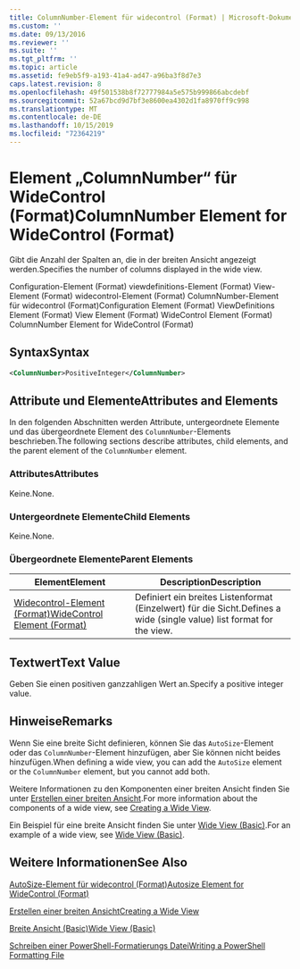 ```yaml
---
title: ColumnNumber-Element für widecontrol (Format) | Microsoft-Dokumentation
ms.custom: ''
ms.date: 09/13/2016
ms.reviewer: ''
ms.suite: ''
ms.tgt_pltfrm: ''
ms.topic: article
ms.assetid: fe9eb5f9-a193-41a4-ad47-a96ba3f8d7e3
caps.latest.revision: 8
ms.openlocfilehash: 49f501538b8f72777984a5e575b999866abcdebf
ms.sourcegitcommit: 52a67bcd9d7bf3e8600ea4302d1fa8970ff9c998
ms.translationtype: MT
ms.contentlocale: de-DE
ms.lasthandoff: 10/15/2019
ms.locfileid: "72364219"
---
```

# <a name="columnnumber-element-for-widecontrol-format"></a><span data-ttu-id="32886-102">Element „ColumnNumber“ für WideControl (Format)</span><span class="sxs-lookup"><span data-stu-id="32886-102">ColumnNumber Element for WideControl (Format)</span></span>

<span data-ttu-id="32886-103">Gibt die Anzahl der Spalten an, die in der breiten Ansicht angezeigt werden.</span><span class="sxs-lookup"><span data-stu-id="32886-103">Specifies the number of columns displayed in the wide view.</span></span>

<span data-ttu-id="32886-104">Configuration-Element (Format) viewdefinitions-Element (Format) View-Element (Format) widecontrol-Element (Format) ColumnNumber-Element für widecontrol (Format)</span><span class="sxs-lookup"><span data-stu-id="32886-104">Configuration Element (Format) ViewDefinitions Element (Format) View Element (Format) WideControl Element (Format) ColumnNumber Element for WideControl (Format)</span></span>

## <a name="syntax"></a><span data-ttu-id="32886-105">Syntax</span><span class="sxs-lookup"><span data-stu-id="32886-105">Syntax</span></span>

```xml
<ColumnNumber>PositiveInteger</ColumnNumber>
```

## <a name="attributes-and-elements"></a><span data-ttu-id="32886-106">Attribute und Elemente</span><span class="sxs-lookup"><span data-stu-id="32886-106">Attributes and Elements</span></span>

<span data-ttu-id="32886-107">In den folgenden Abschnitten werden Attribute, untergeordnete Elemente und das übergeordnete Element des `ColumnNumber`-Elements beschrieben.</span><span class="sxs-lookup"><span data-stu-id="32886-107">The following sections describe attributes, child elements, and the parent element of the `ColumnNumber` element.</span></span>

### <a name="attributes"></a><span data-ttu-id="32886-108">Attributes</span><span class="sxs-lookup"><span data-stu-id="32886-108">Attributes</span></span>

<span data-ttu-id="32886-109">Keine.</span><span class="sxs-lookup"><span data-stu-id="32886-109">None.</span></span>

### <a name="child-elements"></a><span data-ttu-id="32886-110">Untergeordnete Elemente</span><span class="sxs-lookup"><span data-stu-id="32886-110">Child Elements</span></span>

<span data-ttu-id="32886-111">Keine.</span><span class="sxs-lookup"><span data-stu-id="32886-111">None.</span></span>

### <a name="parent-elements"></a><span data-ttu-id="32886-112">Übergeordnete Elemente</span><span class="sxs-lookup"><span data-stu-id="32886-112">Parent Elements</span></span>

|<span data-ttu-id="32886-113">Element</span><span class="sxs-lookup"><span data-stu-id="32886-113">Element</span></span>|<span data-ttu-id="32886-114">Description</span><span class="sxs-lookup"><span data-stu-id="32886-114">Description</span></span>|
|-------------|-----------------|
|[<span data-ttu-id="32886-115">Widecontrol-Element (Format)</span><span class="sxs-lookup"><span data-stu-id="32886-115">WideControl Element (Format)</span></span>](./widecontrol-element-format.md)|<span data-ttu-id="32886-116">Definiert ein breites Listenformat (Einzelwert) für die Sicht.</span><span class="sxs-lookup"><span data-stu-id="32886-116">Defines a wide (single value) list format for the view.</span></span>|

## <a name="text-value"></a><span data-ttu-id="32886-117">Textwert</span><span class="sxs-lookup"><span data-stu-id="32886-117">Text Value</span></span>

<span data-ttu-id="32886-118">Geben Sie einen positiven ganzzahligen Wert an.</span><span class="sxs-lookup"><span data-stu-id="32886-118">Specify a positive integer value.</span></span>

## <a name="remarks"></a><span data-ttu-id="32886-119">Hinweise</span><span class="sxs-lookup"><span data-stu-id="32886-119">Remarks</span></span>

<span data-ttu-id="32886-120">Wenn Sie eine breite Sicht definieren, können Sie das `AutoSize`-Element oder das `ColumnNumber`-Element hinzufügen, aber Sie können nicht beides hinzufügen.</span><span class="sxs-lookup"><span data-stu-id="32886-120">When defining a wide view, you can add the `AutoSize` element or the `ColumnNumber` element, but you cannot add both.</span></span>

<span data-ttu-id="32886-121">Weitere Informationen zu den Komponenten einer breiten Ansicht finden Sie unter [Erstellen einer breiten Ansicht](./creating-a-wide-view.md).</span><span class="sxs-lookup"><span data-stu-id="32886-121">For more information about the components of a wide view, see [Creating a Wide View](./creating-a-wide-view.md).</span></span>

<span data-ttu-id="32886-122">Ein Beispiel für eine breite Ansicht finden Sie unter [Wide View (Basic)](./wide-view-basic.md).</span><span class="sxs-lookup"><span data-stu-id="32886-122">For an example of a wide view, see [Wide View (Basic)](./wide-view-basic.md).</span></span>

## <a name="see-also"></a><span data-ttu-id="32886-123">Weitere Informationen</span><span class="sxs-lookup"><span data-stu-id="32886-123">See Also</span></span>

[<span data-ttu-id="32886-124">AutoSize-Element für widecontrol (Format)</span><span class="sxs-lookup"><span data-stu-id="32886-124">Autosize Element for WideControl (Format)</span></span>](./autosize-element-for-widecontrol-format.md)

[<span data-ttu-id="32886-125">Erstellen einer breiten Ansicht</span><span class="sxs-lookup"><span data-stu-id="32886-125">Creating a Wide View</span></span>](./creating-a-wide-view.md)

[<span data-ttu-id="32886-126">Breite Ansicht (Basic)</span><span class="sxs-lookup"><span data-stu-id="32886-126">Wide View (Basic)</span></span>](./wide-view-basic.md)

[<span data-ttu-id="32886-127">Schreiben einer PowerShell-Formatierungs Datei</span><span class="sxs-lookup"><span data-stu-id="32886-127">Writing a PowerShell Formatting File</span></span>](./writing-a-powershell-formatting-file.md)
